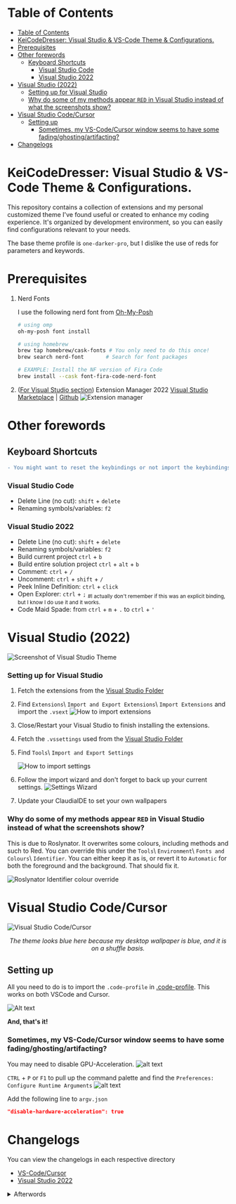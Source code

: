 # Table of Contents
- [Table of Contents](#table-of-contents)
- [KeiCodeDresser: Visual Studio \& VS-Code Theme \& Configurations.](#keicodedresser-visual-studio--vs-code-theme--configurations)
- [Prerequisites](#prerequisites)
- [Other forewords](#other-forewords)
  - [Keyboard Shortcuts](#keyboard-shortcuts)
    - [Visual Studio Code](#visual-studio-code)
    - [Visual Studio 2022](#visual-studio-2022)
- [Visual Studio (2022)](#visual-studio-2022-1)
    - [Setting up for Visual Studio](#setting-up-for-visual-studio)
    - [Why do some of my methods appear `RED` in Visual Studio instead of what the screenshots show?](#why-do-some-of-my-methods-appear-red-in-visual-studio-instead-of-what-the-screenshots-show)
- [Visual Studio Code/Cursor](#visual-studio-codecursor)
  - [Setting up](#setting-up)
    - [Sometimes, my VS-Code/Cursor window seems to have some fading/ghosting/artifacting?](#sometimes-my-vs-codecursor-window-seems-to-have-some-fadingghostingartifacting)
- [Changelogs](#changelogs)


# KeiCodeDresser: Visual Studio & VS-Code Theme & Configurations.

This repository contains a collection of extensions and my personal customized theme I've found useful or created to enhance my coding experience. It's organized by development environment, so you can easily find configurations relevant to your needs.

The base theme profile is `one-darker-pro`, but I dislike the use of reds for parameters and keywords.

# Prerequisites
1. Nerd Fonts
   
   I use the following nerd font from [Oh-My-Posh](https://ohmyposh.dev/docs/installation/fonts)
   ```powershell
   # using omp
   oh-my-posh font install
   ```

   ```sh
   # using homebrew
   brew tap homebrew/cask-fonts # You only need to do this once!
   brew search nerd-font       # Search for font packages

   # EXAMPLE: Install the NF version of Fira Code
   brew install --cask font-fira-code-nerd-font
   ```
2. ([For Visual Studio section](#visual-studio-2022)) Extension Manager 2022 [Visual Studio Marketplace](https://marketplace.visualstudio.com/items?itemName=Loop8ack.ExtensionManager2022) | [Github](https://github.com/loop8ack/ExtensionPackTools)
   ![Extension manager](/images/vs2022extensionmanager.png)   

# Other forewords
## Keyboard Shortcuts
```diff 
- You might want to reset the keybindings or not import the keybindings that are included in the settings files. These are what I remember, not the full extent of my terrorism towards your muscle memory.
```

### Visual Studio Code
- Delete Line (no cut): `shift` + `delete`
- Renaming symbols/variables: `f2`
### Visual Studio 2022
- Delete Line (no cut): `shift` + `delete`
- Renaming symbols/variables: `f2`
- Build current project `ctrl` + `b`
- Build entire solution project `ctrl` + `alt` + `b`
- Comment: `ctrl` + `/`
- Uncomment: `ctrl` + `shift` + `/`
- Peek Inline Definition: `ctrl` + `click`
- Open Explorer: `ctrl` + `;` <sub>#I actually don't remember if this was an explicit binding, but I know I do use it and it works.</sub>
- Code Maid Spade: from `ctrl` + `m` + `.` to `ctrl` + `'`

# Visual Studio (2022)
![Screenshot of Visual Studio Theme](/visual_studio/vs2022/vs2022-28Feb2024.png)

### Setting up for Visual Studio
1. Fetch the extensions from the [Visual Studio Folder](/visual_studio/vs2022/extensions.vsext)
2. Find `Extensions`\ `Import and Export Extensions`\ `Import Extensions` and import the `.vsext`
   ![How to import extensions](images/howtoimportextensions.png)
3. Close/Restart your Visual Studio to finish installing the extensions.
4. Fetch the `.vssettings` used from the [Visual Studio Folder](/visual_studio/vs2022/)
5. Find `Tools`\ `Import and Export Settings`
   
   ![How to import settings](/images/howtoimportsettings.png)
6. Follow the import wizard and don't forget to back up your current settings.
   ![Settings Wizard](images/importsettingswizard.png)
7. Update your ClaudiaIDE to set your own wallpapers
   
### Why do some of my methods appear `RED` in Visual Studio instead of what the screenshots show?

This is due to Roslynator. It overwrites some colours, including methods and such to Red. You can override this under the `Tools`\ `Environment`\ `Fonts and Colours`\ `Identifier`. You can either keep it as is, or revert it to `Automatic` for both the foreground and the background. That should fix it.

![Roslynator Identifier colour override](images/roslynatoridentifiercolouroverride.png)

# Visual Studio Code/Cursor

![Visual Studio Code/Cursor](vscode/vs-code.png)
*<sub><center>The theme looks blue here because my desktop wallpaper is blue, and it is on a shuffle basis.</center></sub>*

## Setting up

All you need to do is to import the `.code-profile` in [.code-profile](/vscode/). This works on both VSCode and Cursor.

![Alt text](images/howtoimportprofile.png)

**And, that's it!**

### Sometimes, my VS-Code/Cursor window seems to have some fading/ghosting/artifacting?

You may need to disable GPU-Acceleration.
![alt text](/images/disable-gpu-acceleration.png)

`CTRL` + `P` or `F1` to pull up the command palette and find the `Preferences: Configure Runtime Arguments`
![alt text](/images/ConfigureRuntimeArguments.png)

Add the following line to `argv.json`
```json
"disable-hardware-acceleration": true
```

# Changelogs
You can view the changelogs in each respective directory
- [VS-Code/Cursor](/vscode/change.md)
- [Visual Studio 2022](/visual_studio/vs2022/change.md)

<details>
<summary>Afterwords</summary>

> *So which is it, Kei or Nirvaxstiel*

***Both***

> *You MONSTER, task bar on the top?!11!*

~~Efficient mouse movement~~ I'm too lazy to move my mouse that much.

> Ew, VS Code Side bar on the right?

It's only consistent to my Visual Studio. Also, if I could I would move the outline to the left, just like my CodeMaid Spade. I also tend to just keep the explorer pinned and minimised permanent, only ever needing the Outline to be present for easier navigation of the current file structure.
</details>
